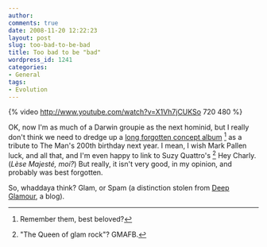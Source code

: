 ```yaml
---
author:
comments: true
date: 2008-11-20 12:22:23
layout: post
slug: too-bad-to-be-bad
title: Too bad to be "bad"
wordpress_id: 1241
categories:
- General
tags:
- Evolution
---
```


{% video http://www.youtube.com/watch?v=X1Vh7jCUKSo 720 480 %}

OK, now I'm as much of a Darwin groupie as the next hominid, but I really don't think we need to dredge up a [long forgotten concept album](http://roughguidetoevolution.blogspot.com/2008/11/suzi-quatros-hey-charly-song-for-darwin.html) [^fn1] as a tribute to The Man's 200th birthday next year. I mean, I wish Mark Pallen luck, and all that, and I'm even happy to link to Suzy Quattro's [^fn2] Hey Charly. (_Lèse Majesté, moi?_) But really, it isn't very good, in my opinion, and probably was best forgotten.

So, whaddaya think? Glam, or Spam (a distinction stolen from [Deep Glamour](http://www.deepglamour.net/), a blog).

[^fn1]: Remember them, best beloved?

[^fn2]: "The Queen of glam rock"? GMAFB. 
